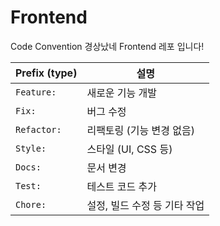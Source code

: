 # Frontend
Code Convention
경상났네 Frontend 레포 입니다!

| Prefix (type) | 설명                |
| -------------  | ----------------- |
| `Feature: `    | 새로운 기능 개발   |
| `Fix: `        | 버그 수정             |
| `Refactor: `   | 리팩토링 (기능 변경 없음)   |
| `Style: `      | 스타일 (UI, CSS 등)   |
| `Docs: `       | 문서 변경             |
| `Test: `       | 테스트 코드 추가         |
| `Chore: `      | 설정, 빌드 수정 등 기타 작업 |

